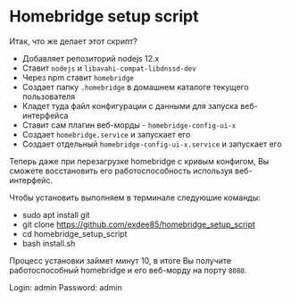 # Homebridge setup script

Итак, что же делает этот скрипт?

* Добавляет репозиторий nodejs 12.x
* Ставит `nodejs` и `libavahi-compat-libdnssd-dev`
* Через npm ставит `homebridge`
* Создает папку `.homebridge` в домашнем каталоге текущего пользователя
* Кладет туда файл конфигурации с данными для запуска веб-интерфейса
* Ставит сам плагин веб-морды - `homebridge-config-ui-x`
* Создает `homebridge.service` и запускает его
* Создает отдельный `homebridge-config-ui-x.service` и запускает его

Теперь даже при перезагрузке homebridge с кривым конфигом, Вы сможете восстановить его работоспособность используя веб-интерфейс.

Чтобы установить выполняем в терминале следуюшие команды:
* sudo apt install git
* git clone https://github.com/exdee85/homebridge_setup_script
* cd homebridge_setup_script
* bash install.sh

Процесс установки займет минут 10, в итоге Вы получите работоспособный homebridge и его веб-морду на порту `8080`.

Login: admin
Password: admin
